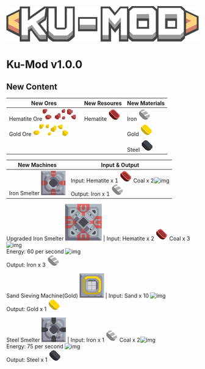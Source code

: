 ![alt text](https://github.com/ARiiiiii/Ku-Mod/blob/master/KU-MOD_Icon.png?raw=true)
# Ku-Mod v1.0.0 #

## New Content ##
New Ores  | New Resoures  |New Materials  |
------------- | ------------- | ------------- |
Hematite Ore![img](https://github.com/ARiiiiii/Ku-Mod/blob/master/sprites/blocks/environment/hematite1.png)![img](https://github.com/ARiiiiii/Ku-Mod/blob/master/sprites/blocks/environment/hematite2.png)![img](https://github.com/ARiiiiii/Ku-Mod/blob/master/sprites/blocks/environment/hematite3.png) | Hematite  ![img](https://github.com/ARiiiiii/Ku-Mod/blob/master/sprites/items/hematite.png) | Iron  ![img](https://github.com/ARiiiiii/Ku-Mod/blob/master/sprites/items/iron.png) | 
Gold Ore ![img](https://github.com/ARiiiiii/Ku-Mod/blob/master/sprites/blocks/environment/gold1.png)![img](https://github.com/ARiiiiii/Ku-Mod/blob/master/sprites/blocks/environment/gold2.png)![img](https://github.com/ARiiiiii/Ku-Mod/blob/master/sprites/blocks/environment/gold3.png)  | | Gold  ![img](https://github.com/ARiiiiii/Ku-Mod/blob/master/sprites/items/gold.png)
 | | | Steel ![img](https://github.com/ARiiiiii/Ku-Mod/blob/master/sprites/items/steel.png)

New Machines  | Input & Output  |
------------- | ------------- |
Iron Smelter ![img](https://github.com/ARiiiiii/Ku-Mod/blob/master/sprites/blocks/iron-smelter.png) | Input: Hematite x 1 ![img](https://github.com/ARiiiiii/Ku-Mod/blob/master/sprites/items/hematite.png)   Coal x 2![img](https://mindustrygame.github.io/wiki/images/item-coal.png)<br/>Output: Iron x 1 ![img](https://github.com/ARiiiiii/Ku-Mod/blob/master/sprites/items/iron.png)

Upgraded Iron Smelter ![img](https://github.com/ARiiiiii/Ku-Mod/blob/master/sprites/blocks/upgraded-iron-smelter.png) | Input: Hematite x 2 ![img](https://github.com/ARiiiiii/Ku-Mod/blob/master/sprites/items/hematite.png)   Coal x 3![img](https://mindustrygame.github.io/wiki/images/item-coal.png)<br/> Energy: 60 per second ![img](https://mindustrygame.github.io/wiki/images/block-power-node-large.png)<br/>Output: Iron x 3 ![img](https://github.com/ARiiiiii/Ku-Mod/blob/master/sprites/items/iron.png)

Sand Sieving Machine(Gold) ![img](https://github.com/ARiiiiii/Ku-Mod/blob/master/sprites/blocks/sand-sieving-machine-gold.png) | Input: Sand x 10 ![img](https://mindustrygame.github.io/wiki/images/item-sand.png) <br/>Output: Gold x 1 ![img](https://github.com/ARiiiiii/Ku-Mod/blob/master/sprites/items/gold.png)

Steel Smelter ![img](https://github.com/ARiiiiii/Ku-Mod/blob/master/sprites/blocks/steel-smelter.png) | Input: Iron x 1 ![img](https://github.com/ARiiiiii/Ku-Mod/blob/master/sprites/items/iron.png)  Coal x 2![img](https://mindustrygame.github.io/wiki/images/item-coal.png)<br/> Energy: 75 per second ![img](https://mindustrygame.github.io/wiki/images/block-power-node-large.png) <br/>Output: Steel x 1 ![img](https://github.com/ARiiiiii/Ku-Mod/blob/master/sprites/items/steel.png)
